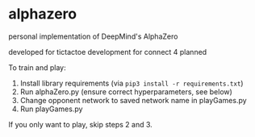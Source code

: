 # alphazero
personal implementation of DeepMind's AlphaZero 

developed for tictactoe
development for connect 4 planned

To train and play:
1) Install library requirements (via `pip3 install -r requirements.txt`)
2) Run alphaZero.py (ensure correct hyperparameters, see below)
3) Change opponent network to saved network name in playGames.py
4) Run playGames.py

If you only want to play, skip steps 2 and 3.